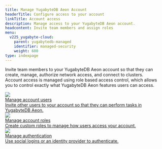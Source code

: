 ```yaml
---
title: Manage YugabyteDB Aeon Account
headerTitle: Configure access to your account
linkTitle: Account access
description: Manage access to your YugabyteDB Aeon account.
headcontent: Invite team members and assign roles
menu:
  v225_yugabyte-cloud:
    parent: yugabytedb-managed
    identifier: managed-security
    weight: 600
type: indexpage
---
```


Invite team members to your YugabyteDB Aeon account so that they can create, manage, authorize network access, and connect to clusters. Account access is managed using role based access control, which allows you to control exactly what YugabyteDB Aeon features users can access.

<div class="row">

  <div class="col-12 col-md-6 col-lg-12 col-xl-6">
    <a class="section-link icon-offset" href="manage-access/">
      <div class="head">
        <img class="icon" src="/images/section_icons/secure/grant-permissions.png" aria-hidden="true" />
        <div class="title">Manage account users</div>
      </div>
      <div class="body">
        Invite other users to your account so that they can perform tasks in YugabyteDB Aeon.
      </div>
    </a>
  </div>

  <div class="col-12 col-md-6 col-lg-12 col-xl-6">
    <a class="section-link icon-offset" href="managed-roles/">
      <div class="head">
        <img class="icon" src="/images/section_icons/secure/create-roles.png" aria-hidden="true" />
        <div class="title">Manage account roles</div>
      </div>
      <div class="body">
        Create custom roles to manage how users access your account.
      </div>
    </a>
  </div>

  <div class="col-12 col-md-6 col-lg-12 col-xl-6">
    <a class="section-link icon-offset" href="managed-authentication/">
      <div class="head">
        <img class="icon" src="/images/section_icons/secure/authentication.png" aria-hidden="true" />
        <div class="title">Manage authentication</div>
      </div>
      <div class="body">
        Use social logins or an identity provider to authenticate.
      </div>
    </a>
  </div>

</div>
